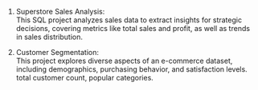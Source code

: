 1. Superstore Sales Analysis:  
This SQL project analyzes sales data to extract insights for strategic decisions, covering metrics like total sales and profit, as well as trends in sales distribution.

2. Customer Segmentation:  
This project explores diverse aspects of an e-commerce dataset, including demographics, purchasing behavior, and satisfaction levels. total customer count, popular categories.
